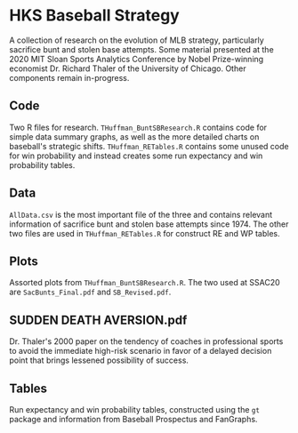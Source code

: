 # HKS Baseball Strategy

A collection of research on the evolution of MLB strategy, particularly sacrifice bunt and stolen base attempts. Some material presented at the 2020 MIT Sloan Sports Analytics Conference by Nobel Prize-winning economist Dr. Richard Thaler of the University of Chicago. Other components remain in-progress.

## Code

Two R files for research. `THuffman_BuntSBResearch.R` contains code for simple data summary graphs, as well as the more detailed charts on baseball's strategic shifts. `THuffman_RETables.R` contains some unused code for win probability and instead creates some run expectancy and win probability tables.

## Data

`AllData.csv` is the most important file of the three and contains relevant information of sacrifice bunt and stolen base attempts since 1974. The other two files are used in `THuffman_RETables.R` for construct RE and WP tables.

## Plots

Assorted plots from `THuffman_BuntSBResearch.R`. The two used at SSAC20 are `SacBunts_Final.pdf` and `SB_Revised.pdf`.

## SUDDEN DEATH AVERSION.pdf

Dr. Thaler's 2000 paper on the tendency of coaches in professional sports to avoid the immediate high-risk scenario in favor of a delayed decision point that brings lessened possibility of success.

## Tables

Run expectancy and win probability tables, constructed using the `gt` package and information from Baseball Prospectus and FanGraphs. 
